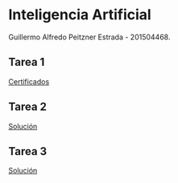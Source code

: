 # Inteligencia Artificial

Guillermo Alfredo Peitzner Estrada - 201504468.

## Tarea 1

[Certificados](https://gpeitzner.github.io/ia/tarea1/)

## Tarea 2

[Solución](https://gpeitzner.github.io/ia/tarea2/01_reflex_agent.html)

## Tarea 3

[Solución](https://gpeitzner.github.io/ia/tarea3/imagen.jpg)
